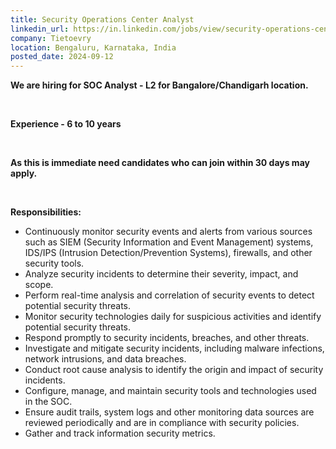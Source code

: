 ```yaml
---
title: Security Operations Center Analyst
linkedin_url: https://in.linkedin.com/jobs/view/security-operations-center-analyst-at-tietoevry-4022914528?position=46&pageNum=0&refId=Ws4E0X6aDNhIUt22%2B9u5fw%3D%3D&trackingId=I2l6bvX3IfCQmQzSmToqNg%3D%3D
company: Tietoevry
location: Bengaluru, Karnataka, India
posted_date: 2024-09-12
---
```


<div class="description__text description__text--rich">
<section class="show-more-less-html" data-max-lines="5">
<div class="show-more-less-html__markup show-more-less-html__markup--clamp-after-5 relative overflow-hidden">
<p><strong>We are hiring for SOC Analyst - L2 for Bangalore/Chandigarh location.</strong></p><p><br/></p><p><strong>Experience - 6 to 10 years</strong></p><p><br/></p><p><strong>As this is immediate need candidates who can join within 30 days may apply.</strong></p><p><br/></p><p><strong>Responsibilities:</strong></p><ul><li>Continuously monitor security events and alerts from various sources such as SIEM (Security Information and Event Management) systems, IDS/IPS (Intrusion Detection/Prevention Systems), firewalls, and other security tools.</li><li>Analyze security incidents to determine their severity, impact, and scope.</li><li>Perform real-time analysis and correlation of security events to detect potential security threats.</li><li>Monitor security technologies daily for suspicious activities and identify potential security threats.</li><li>Respond promptly to security incidents, breaches, and other threats.</li><li>Investigate and mitigate security incidents, including malware infections, network intrusions, and data breaches.</li><li>Conduct root cause analysis to identify the origin and impact of security incidents.</li><li>Configure, manage, and maintain security tools and technologies used in the SOC.</li><li>Ensure audit trails, system logs and other monitoring data sources are reviewed periodically and are in compliance with security policies.</li><li>Gather and track information security metrics.</li></ul><p></p>
</div>


<!-- --> </section>
</div>